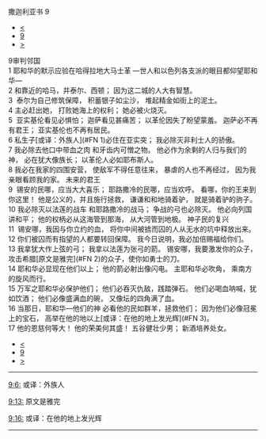 ﻿





 撒迦利亚书 9




* [<](bible/ZEC08.md)
* [9](bible/ZEC.md)
* [>](bible/ZEC10.md)



 
9审判邻国  
1 耶和华的默示应验在哈得拉地大马士革 —世人和以色列各支派的眼目都仰望耶和华—  
2 和靠近的哈马，并泰尔、西顿； 因为这二城的人大有智慧。  
3  泰尔为自己修筑保障， 积蓄银子如尘沙， 堆起精金如街上的泥土。  
4 主必赶出她， 打败她海上的权利； 她必被火烧灭。     
5  亚实基伦看见必惧怕； 迦萨看见甚痛苦； 以革伦因失了盼望蒙羞。 迦萨必不再有君王； 亚实基伦也不再有居民。  
6 私生子[或译：外族人](#FN
1)必住在亚实突； 我必除灭非利士人的骄傲。  
7 我必除去他口中带血之肉 和牙齿内可憎之物。 他必作为余剩的人归与我们的神， 必在犹大像族长； 以革伦人必如耶布斯人。  
8 我必在我家的四围安营， 使敌军不得任意往来， 暴虐的人也不再经过， 因为我亲眼看顾我的家。 未来的君王  
9  锡安的民哪，应当大大喜乐； 耶路撒冷的民哪，应当欢呼。 看哪，你的王来到你这里！ 他是公义的，并且施行拯救， 谦谦和和地骑着驴， 就是骑着驴的驹子。  
10 我必除灭以法莲的战车 和耶路撒冷的战马； 争战的弓也必除灭。 他必向列国讲和平； 他的权柄必从这海管到那海， 从大河管到地极。 神子民的复兴  
11  锡安哪，我因与你立约的血， 将你中间被掳而囚的人从无水的坑中释放出来。  
12 你们被囚而有指望的人都要转回保障。 我今日说明，我必加倍赐福给你们。  
13 我拿犹大作上弦的弓； 我拿以法莲为张弓的箭。 锡安哪，我要激发你的众子， 攻击希腊[原文是雅完](#FN
2)的众子，使你如勇士的刀。     
14 耶和华必显现在他们以上； 他的箭必射出像闪电。 主耶和华必吹角， 乘南方的旋风而行。  
15 万军之耶和华必保护他们； 他们必吞灭仇敌，践踏弹石。 他们必喝血呐喊，犹如饮酒； 他们必像盛满血的碗， 又像坛的四角满了血。     
16 当那日，耶和华—他们的神 必看他的民如群羊，拯救他们； 因为他们必像冠冕上的宝石， 高举在他的地以上[或译：在他的地上发光辉](#FN
3)。  
17 他的恩慈何等大！ 他的荣美何其盛！ 五谷健壮少男； 新酒培养处女。 
* [<](bible/ZEC08.md)
* [9](bible/ZEC.md)
* [>](bible/ZEC10.md)





---


[9:6:](#V6)
或译：外族人


[9:13:](#V13)
原文是雅完


[9:16:](#V16)
或译：在他的地上发光辉




---









